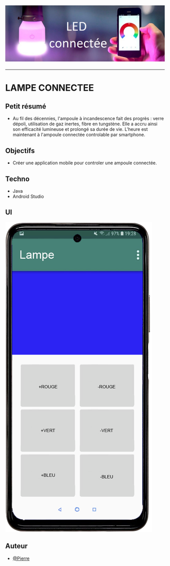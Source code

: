 <h1 align="center">
  <img src="./Assets/ampoule.png" alt="Lampe" />
</h1>

---

# LAMPE CONNECTEE

## Petit résumé
- Au fil des décennies, l'ampoule à incandescence fait des progrès : verre dépoli, utilisation de gaz inertes, fibre en tungstène. Elle a accru ainsi son efficacité lumineuse et prolongé sa durée de vie. L'heure est maintenant à l'ampoule connectée controlable par smartphone.

## Objectifs
- Créer une application mobile pour controler une ampoule connectée.

## Techno
- Java
- Android Studio

## UI
<img src="./Assets/UI.png" alt="Lampe" />

## Auteur
- [@Pierre](https://github.com/Pierre-Portfolio)